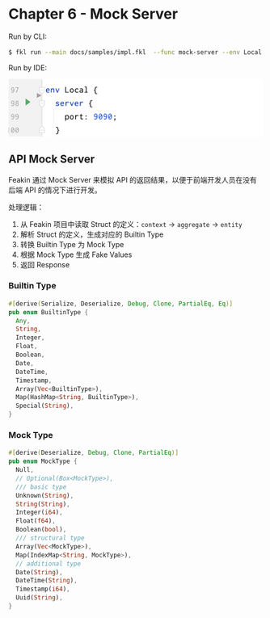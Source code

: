 # Chapter 6 - Mock Server

Run by CLI:

```bash
$ fkl run --main docs/samples/impl.fkl  --func mock-server --env Local
```

Run by IDE:

![Mock Server](../images/idea/mock-server.png)

## API Mock Server

Feakin 通过 Mock Server 来模拟 API 的返回结果，以便于前端开发人员在没有后端 API 的情况下进行开发。

处理逻辑：

1. 从 Feakin 项目中读取 Struct 的定义：`context` -> `aggregate` -> `entity`
2. 解析 Struct 的定义，生成对应的 Builtin Type
3. 转换 Builtin Type 为 Mock Type
4. 根据 Mock Type 生成 Fake Values
5. 返回 Response

### Builtin Type

```rust
#[derive(Serialize, Deserialize, Debug, Clone, PartialEq, Eq)]
pub enum BuiltinType {
  Any,
  String,
  Integer,
  Float,
  Boolean,
  Date,
  DateTime,
  Timestamp,
  Array(Vec<BuiltinType>),
  Map(HashMap<String, BuiltinType>),
  Special(String),
}
```

### Mock Type


```rust
#[derive(Deserialize, Debug, Clone, PartialEq)]
pub enum MockType {
  Null,
  // Optional(Box<MockType>),
  /// basic type
  Unknown(String),
  String(String),
  Integer(i64),
  Float(f64),
  Boolean(bool),
  /// structural type
  Array(Vec<MockType>),
  Map(IndexMap<String, MockType>),
  // additional type
  Date(String),
  DateTime(String),
  Timestamp(i64),
  Uuid(String),
}
```
